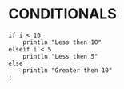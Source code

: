 # CONDITIONALS

```nerva
if i < 10
    println "Less then 10"
elseif i < 5
    println "Less then 5"
else
    println "Greater then 10"
;
```
